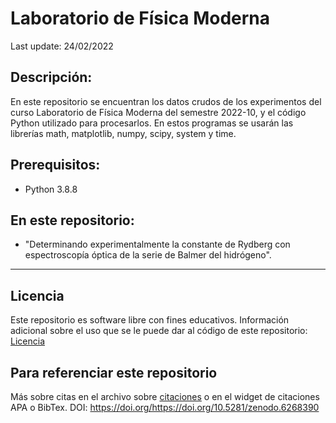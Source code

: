 # Laboratorio de Física Moderna
Last update: 24/02/2022

## Descripción:
En este repositorio se encuentran los datos crudos de los experimentos del curso Laboratorio de Física Moderna del semestre 2022-10, y el código Python utilizado para procesarlos.
En estos programas se usarán las librerías math, matplotlib, numpy, scipy, system y time.

## Prerequisitos:
- Python 3.8.8

## En este repositorio:

- "Determinando experimentalmente la constante de Rydberg con espectroscopía óptica de la serie de Balmer del hidrógeno".
---

## Licencia
Este repositorio es software libre con fines educativos.
Información adicional sobre el uso que se le puede dar al código de este repositorio: [Licencia](https://github.com/Lucas-Nieto/Laboratorio_Fisica_Moderna/blob/main/LICENSE)

## Para referenciar este repositorio

Más sobre citas en el archivo sobre [citaciones](https://github.com/Lucas-Nieto/Laboratorio_Fisica_Moderna/blob/main/citation.cff) o en el widget de citaciones APA o BibTex.
DOI: https://doi.org/https://doi.org/10.5281/zenodo.6268390
